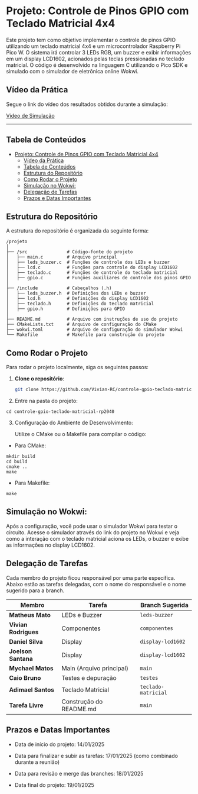 # Projeto: Controle de Pinos GPIO com Teclado Matricial 4x4

Este projeto tem como objetivo implementar o controle de pinos GPIO utilizando um teclado matricial 4x4 e um microcontrolador Raspberry Pi Pico W. O sistema irá controlar 3 LEDs RGB, um buzzer e exibir informações em um display LCD1602, acionados pelas teclas pressionadas no teclado matricial. O código é desenvolvido na linguagem C utilizando o Pico SDK e simulado com o simulador de eletrônica online Wokwi.

## Vídeo da Prática

Segue o link do vídeo dos resultados obtidos durante a simulação:

[Vídeo de Simulação](https://www.youtube.com.br/)

---

## Tabela de Conteúdos

- [Projeto: Controle de Pinos GPIO com Teclado Matricial 4x4](#projeto-controle-de-pinos-gpio-com-teclado-matricial-4x4)
  - [Vídeo da Prática](#vídeo-da-prática)
  - [Tabela de Conteúdos](#tabela-de-conteúdos)
  - [Estrutura do Repositório](#estrutura-do-repositório)
  - [Como Rodar o Projeto](#como-rodar-o-projeto)
  - [Simulação no Wokwi:](#simulação-no-wokwi)
  - [Delegação de Tarefas](#delegação-de-tarefas)
  - [Prazos e Datas Importantes](#prazos-e-datas-importantes)

## Estrutura do Repositório

A estrutura do repositório é organizada da seguinte forma:

````
/projeto
│
├── /src               # Código-fonte do projeto
│   ├── main.c         # Arquivo principal
│   ├── leds_buzzer.c  # Funções de controle dos LEDs e buzzer
│   ├── lcd.c          # Funções para controle do display LCD1602
│   ├── teclado.c      # Funções de controle do teclado matricial
│   ├── gpio.c         # Funções auxiliares de controle dos pinos GPIO
│
├── /include           # Cabeçalhos (.h)
│   ├── leds_buzzer.h  # Definições dos LEDs e buzzer
│   ├── lcd.h          # Definições do display LCD1602
│   ├── teclado.h      # Definições do teclado matricial
│   ├── gpio.h         # Definições para GPIO
│
├── README.md          # Arquivo com instruções de uso do projeto
├── CMakeLists.txt     # Arquivo de configuração do CMake
├── wokwi.toml         # Arquivo de configuração do simulador Wokwi
└── Makefile           # Makefile para construção do projeto

````


## Como Rodar o Projeto

Para rodar o projeto localmente, siga os seguintes passos:

1. **Clone o repositório**:
   ```bash
   git clone https://github.com/Vivian-RC/controle-gpio-teclado-matricial-rp2040.git
   ````
2. Entre na pasta do projeto:
````
cd controle-gpio-teclado-matricial-rp2040
````

3. Configuração do Ambiente de Desenvolvimento:

    Utilize o CMake ou o Makefile para compilar o código:

- Para CMake:
````
mkdir build
cd build
cmake ..
make
````

- Para Makefile:
````
make
````

## Simulação no Wokwi:

Após a configuração, você pode usar o simulador Wokwi para testar o circuito. Acesse o simulador através do link do projeto no Wokwi e veja como a interação com o teclado matricial aciona os LEDs, o buzzer e exibe as informações no display LCD1602.

## Delegação de Tarefas

Cada membro do projeto ficou responsável por uma parte específica. Abaixo estão as tarefas delegadas, com o nome do responsável e o nome sugerido para a branch.

| **Membro**           | **Tarefa**                                  | **Branch Sugerida**            |
|----------------------|---------------------------------------------|--------------------------------|
| **Matheus Mato**      | LEDs e Buzzer              | `leds-buzzer` |
| **Vivian Rodrigues**  | Componentes                    | `componentes`      |
| **Daniel Silva**      | Display                    | `display-lcd1602`     |
| **Joelson Santana**    | Display             | `display-lcd1602`|
| **Mychael Matos**     | Main (Arquivo principal)               | `main` |conversor-potencia`   |
| **Caio Bruno**        | Testes e depuração                     | `testes`       |conversor-tempo`      |conversor-dados`      |
| **Adimael Santos**      | Teclado Matricial            | `teclado-matricial`   |
| **Tarefa Livre**      | Construção do README.md              | `main`          |  |

## Prazos e Datas Importantes

- Data de início do projeto: 14/01/2025

- Data para finalizar e subir as tarefas: 17/01/2025 (como combinado durante a reunião)

- Data para revisão e merge das branches: 18/01/2025

- Data final do projeto: 19/01/2025




